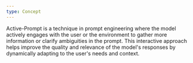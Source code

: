 ```yaml
---
type: Concept
---
```


Active-Prompt is a technique in prompt engineering where the model actively engages with the user or the environment to gather more information or clarify ambiguities in the prompt. This interactive approach helps improve the quality and relevance of the model's responses by dynamically adapting to the user's needs and context.